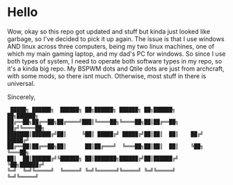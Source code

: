 # Hello
Wow, okay so this repo got updated and stuff but kinda just looked like garbage, so I've decided to pick it up again.
The issue is that I use windows AND linux across three computers, being my two linux machines, one of which my main gaming laptop, and my dad's PC for windows. So since I use both types of system, I need to operate both software types in my repo, so it's a kinda big repo.
My BSPWM dots and Qtile dots are just from archcraft, with some mods, so there isnt much. Otherwise, most stuff in there is universal.

Sincerely,
```
 █████╗ ██████╗  ██████╗ ██╗██████╗ ██████╗ ██╗██████╗       ██╗██████╗ 
██╔══██╗██╔══██╗██╔════╝███║╚════██╗╚════██╗██║██╔══██╗     ██╔╝╚════██╗
███████║██████╔╝██║     ╚██║ █████╔╝ █████╔╝██║██║  ██║    ██╔╝  █████╔╝
██╔══██║██╔══██╗██║      ██║██╔═══╝  ╚═══██╗██║██║  ██║    ╚██╗  ╚═══██╗
██║  ██║██████╔╝╚██████╗ ██║███████╗██████╔╝██║██████╔╝     ╚██╗██████╔╝
╚═╝  ╚═╝╚═════╝  ╚═════╝ ╚═╝╚══════╝╚═════╝ ╚═╝╚═════╝       ╚═╝╚═════╝ 
```
                                                                        
